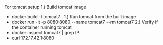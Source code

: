 For tomcat setup
1.) Build tomcat image
  - docker build -t tomcat7 .
1.) Run tomcat from the built image
  - docker run -it -p 8080:8080 --name tomcat7 --rm tomcat7
2.) Verify if the container running tomcat
  - docker inspect tomcat7 | grep IP
  - curl  172.17.42.1:8080
